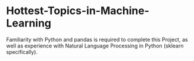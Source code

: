 # Hottest-Topics-in-Machine-Learning
Familiarity with Python and pandas is required to complete this Project, as well as experience with Natural Language Processing in Python (sklearn specifically).
